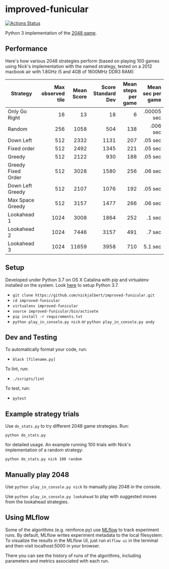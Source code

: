 # improved-funicular

[![Actions Status](https://github.com/nickjalbert/improved-funicular/workflows/Python%20Lint%20and%20Test/badge.svg)](https://github.com/nickjalbert/improved-funicular/actions)

Python 3 implementation of the [2048 game](https://play2048.co/).

## Performance

Here's how various 2048 strategies perform
(based on playing 100 games using Nick's
implementation with the named strategy,
tested on a 2012 macbook air with 1.8GHz i5 and 4GB of 1600MHz DDR3 RAM):

| Strategy           | Max observed tile | Mean Score    | Score Standard Dev | Mean steps per game | Mean sec per game  |
| -----------------  | ----------------: | ------------: | -----------------: |-------------------: | -----------------: |
| Only Go Right      | 16                | 13            | 18                 | 6                   |  .00005 sec        |
| Random             | 256               | 1058          | 504                | 138                 |  .006 sec          |
| Down Left          | 512               | 2332          | 1131               | 207                 |  .05 sec           |
| Fixed order        | 512               | 2492          | 1345               | 221                 |  .05 sec           |
| Greedy             | 512               | 2122          | 930                | 188                 |  .05 sec           |
| Greedy Fixed Order | 512               | 3028          | 1580               | 256                 |  .06 sec           |
| Down Left Greedy   | 512               | 2107          | 1076               | 192                 |  .05 sec           |
| Max Space Greedy   | 512               | 3157          | 1477               | 266                 |  .06 sec           |
| Lookahead 1        | 1024              | 3008          | 1864               | 252                 |  .1 sec            |
| Lookahead 2        | 1024              | 7446          | 3157               | 491                 |  .7 sec            |
| Lookahead 3        | 1024              | 11659         | 3958               | 710                 | 5.1 sec            |


## Setup

Developed under Python 3.7 on OS X Catalina with pip and virtualenv installed
on the system.  Look [here](https://stackoverflow.com/a/23842752) to setup
Python 3.7.

* `git clone https://github.com/nickjalbert/improved-funicular.git`
* `cd improved-funicular`
* `virtualenv improved-funicular`
* `source improved-funicular/bin/activate`
* `pip install -r requirements.txt`
* `python play_in_console.py nick` or `python play_in_console.py andy`

## Dev and Testing

To automatically format your code, run:

* `black [filename.py]`

To lint, run:

* `./scripts/lint`

To test, run:

* `pytest`

## Example strategy trials

Use `do_stats.py` to try different 2048 game strategies.  Run:

```python do_stats.py```

for detailed usage.  An example running 100 trials with Nick's implementation
of a random strategy:

```python do_stats.py nick 100 random```


## Manually play 2048

Use `python play_in_console.py nick` to manually play 2048 in the console.

Use `python play_in_console.py lookahead` to play with suggested moves from
the lookahead strategies.

## Using MLflow

Some of the algorithms (e.g. reinforce.py) use [MLflow](https://mlflow.org/)
to track experiment runs. By default, MLflow writes experiment metadata to the
local filesystem. To visualize the results in the MLflow UI, just
run `mlflow ui` in the terminal and then visit localhost:5000 in your browser.

There you can see the history of runs of the algorithms, including parameters
and metrics associated with each run.
